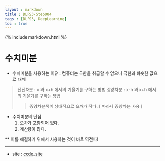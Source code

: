 ```yaml
---
layout : markdown
title : DLFS3-Step004
tags : [DLFS3, DeepLearning]
toc : true
---
```


{% include markdown.html %}

# 수치미분

- 수치미분을 사용하는 이유 : 컴퓨터는 극한을 취급할 수 없으니 극한과 비슷한 값으로 대체
> 전진차분 : x 와 x+h 에서의 기울기를 구하는 방법
> 중앙차분 : x-h 와 x+h 에서의 기울기를 구하는 방법
>> 중앙차분쪽이 상대적으로 오차가 작다. [ 따라서 중앙차분 사용 ]

- 수치미분의 단점
  1. 오차가 포함되어 있다.
  2. 계산량이 많다.

** 이를 해결하기 위해서 사용하는 것이 바로 역전파!

---

- site : [code_site](https://github.com/insu97/Deep-Learning-from-Scratch3/blob/main/code/Step004.ipynb)
